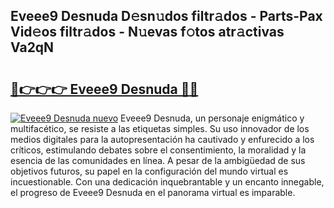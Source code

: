## Eveee9 Desnuda D𝚎sn𝚞dos filtr𝚊dos - Parts-Pax Vid𝚎os filtr𝚊dos - N𝚞evas f𝚘tos atr𝚊ctivas Va2qN

# <h2><a href="http://mbbpj4.tromn.icu/?c=Eveee9+Desnuda">🔗👉👉👉 Eveee9 Desnuda 🔗🔗</a></h2>

[![Eveee9 Desnuda nuevo](https://i.imgur.com/pEAQMta.gif)](http://mbbpj4.tromn.icu/?c=Eveee9+Desnuda)
Eveee9 Desnuda, un personaje enigmático y multifacético, se resiste a las etiquetas simples. Su uso innovador de los medios digitales para la autopresentación ha cautivado y enfurecido a los críticos, estimulando debates sobre el consentimiento, la moralidad y la esencia de las comunidades en línea. A pesar de la ambigüedad de sus objetivos futuros, su papel en la configuración del mundo virtual es incuestionable. Con una dedicación inquebrantable y un encanto innegable, el progreso de Eveee9 Desnuda en el panorama virtual es imparable.
